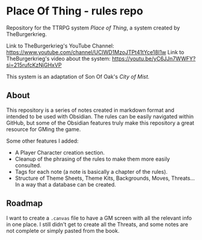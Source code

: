 # Place Of Thing - rules repo
 Repository for the TTRPG system *Place of Thing*, a system created by TheBurgerkrieg.
 
 Link to TheBurgerkrieg's YouTube Channel:
 https://www.youtube.com/channel/UCIWD1MzoJTPt41tYce18I1w
 Link to TheBurgerkrieg's video about the system:
 https://youtu.be/yC6JJn7WWFY?si=215rufcKzNjGHxVP

This system is an adaptation of Son Of Oak's *City of Mist.*
## About
This repository is a series of notes created in markdown format and intended to be used with Obsidian. The rules can be easily navigated within GitHub, but some of the Obsidian features truly make this repository a great resource for GMing the game.

Some other features I added:
- A Player Character creation section.
- Cleanup of the phrasing of the rules to make them more easily consulted.
- Tags for each note (a note is basically a chapter of the rules).
- Structure of Theme Sheets, Theme Kits, Backgrounds, Moves, Threats... In a way that a database can be created.

## Roadmap
I want to create a `.canvas` file to have a GM screen with all the relevant info in one place.
I still didn't get to create all the Threats, and some notes are not complete or simply pasted from the book.
